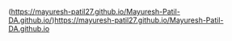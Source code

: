 (https://mayuresh-patil27.github.io/Mayuresh-Patil-DA.github.io/)https://mayuresh-patil27.github.io/Mayuresh-Patil-DA.github.io
